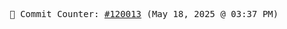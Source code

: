 <p align="center">
    <samp>
        📮 Commit Counter: <a href="https://github.com/Javascript-void0/Javascript-void0/commits/main">#120013</a> (May 18, 2025 @ 03:37 PM)
    </samp>
</p>